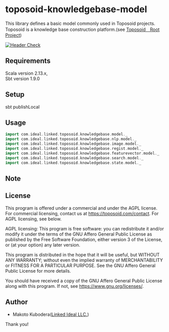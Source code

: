 # toposoid-knowledgebase-model
This library defines a basic model commonly used in Toposoid projects.
Toposoid is a knowledge base construction platform.(see [Toposoid　Root Project](https://github.com/toposoid/toposoid.git))

[![Header Check](https://github.com/toposoid/toposoid-knowledgebase-model/actions/workflows/action.yml/badge.svg)](https://github.com/toposoid/toposoid-knowledgebase-model/actions/workflows/action.yml)

## Requirements
Scala version 2.13.x,   
Sbt version 1.9.0

## Setup
sbt publishLocal

## Usage
```scala
import com.ideal.linked.toposoid.knowledgebase.model._
import com.ideal.linked.toposoid.knowledgebase.nlp.model._
import com.ideal.linked.toposoid.knowledgebase.image.model._
import com.ideal.linked.toposoid.knowledgebase.regist.model._
import com.ideal.linked.toposoid.knowledgebase.featurevector.model._
import com.ideal.linked.toposoid.knowledgebase.search.model._
import com.ideal.linked.toposoid.knowledgebase.state.model._
```

## Note

## License
This program is offered under a commercial and under the AGPL license.
For commercial licensing, contact us at https://toposoid.com/contact.  For AGPL licensing, see below.

AGPL licensing:
This program is free software: you can redistribute it and/or modify
it under the terms of the GNU Affero General Public License as published by
the Free Software Foundation, either version 3 of the License, or
(at your option) any later version.

This program is distributed in the hope that it will be useful,
but WITHOUT ANY WARRANTY; without even the implied warranty of
MERCHANTABILITY or FITNESS FOR A PARTICULAR PURPOSE.  See the
GNU Affero General Public License for more details.

You should have received a copy of the GNU Affero General Public License
along with this program.  If not, see <https://www.gnu.org/licenses/>.


## Author
* Makoto Kubodera([Linked Ideal LLC.](https://linked-ideal.com/))

Thank you!

